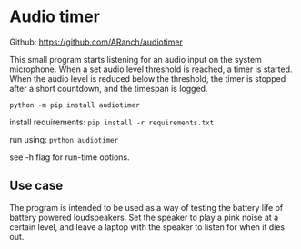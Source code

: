 # Audio timer
Github: https://github.com/ARanch/audiotimer

This small program starts listening for an audio input on the system microphone. When a set audio level threshold is reached, a timer is started. When the audio level is reduced below the threshold, the timer is stopped after a short countdown, and the timespan is logged.

`python -m pip install audiotimer`

install requirements:
`pip install -r requirements.txt`


run using: 
`python audiotimer`

see -h flag for run-time options.

## Use case
The program is intended to be used as a way of testing the battery life of battery powered loudspeakers. Set the speaker to play a pink noise at a certain level, and leave a laptop with the speaker to listen for when it dies out. 
